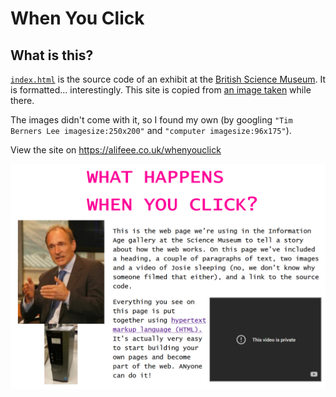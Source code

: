 # When You Click

## What is this?

[`index.html`](./index.html) is the source code of an exhibit at the [British Science Museum](https://www.sciencemuseum.org.uk/). It is formatted... interestingly. This site is copied from [an image taken](./code_picture.jpg) while there.

The images didn't come with it, so I found my own (by googling `"Tim Berners Lee imagesize:250x200"` and `"computer imagesize:96x175"`).

View the site on <https://alifeee.co.uk/whenyouclick>

![Screenshot of website](images/screenshot.png)

